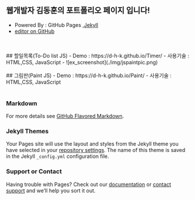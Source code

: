## 웹개발자 김동훈의 포트폴리오 페이지 입니다!
- Powered By : GitHub Pages ,[Jekyll](https://jekyllrb.com/) 
- [editor on GitHub](https://github.com/d-h-k/d-h-k.github.io/edit/main/index.md) 
<br>
<br>
## 할일목록(To-Do list JS)
- Demo : https://d-h-k.github.io/Timer/
- 사용기술 : HTML,CSS, JavaScript
- ![ex_screenshot](./img/jspaintpic.png)
<br>
<br>
## 그림판(Paint JS)
- Demo : https://d-h-k.github.io/Paint/
- 사용기술 : HTML,CSS, JavaScript
<br>
<br>





### Markdown
For more details see [GitHub Flavored Markdown](https://guides.github.com/features/mastering-markdown/).

### Jekyll Themes

Your Pages site will use the layout and styles from the Jekyll theme you have selected in your [repository settings](https://github.com/d-h-k/d-h-k.github.io/settings). The name of this theme is saved in the Jekyll `_config.yml` configuration file.

### Support or Contact

Having trouble with Pages? Check out our [documentation](https://docs.github.com/categories/github-pages-basics/) or [contact support](https://github.com/contact) and we’ll help you sort it out.
